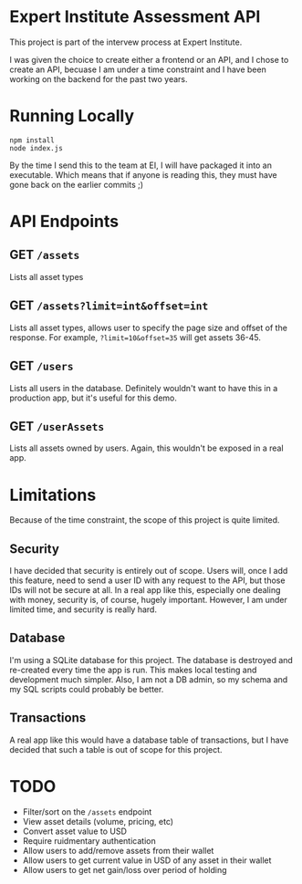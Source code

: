 # Expert Institute Assessment API
This project is part of the intervew process at Expert Institute.

I was given the choice to create either a frontend or an API, and I chose to create an API, becuase I am under a time constraint and I have been working on the backend for the past two years.

# Running Locally
```
npm install
node index.js
```

By the time I send this to the team at EI, I will have packaged it into an executable.
Which means that if anyone is reading this, they must have gone back on the earlier commits ;)

# API Endpoints

## GET `/assets`

Lists all asset types

## GET `/assets?limit=int&offset=int`

Lists all asset types, allows user to specify the page size and offset of the response.
For example, `?limit=10&offset=35` will get assets 36-45.


## GET `/users`
Lists all users in the database. Definitely wouldn't want to have this in a production app, but it's useful for this demo.

## GET `/userAssets`
Lists all assets owned by users. Again, this wouldn't be exposed in a real app.

# Limitations
Because of the time constraint, the scope of this project is quite limited.

## Security
I have decided that security is entirely out of scope. Users will, once I add this feature, need to send a user ID with any request to the API, but those IDs will not be secure at all. In a real app like this, especially one dealing with money, security is, of course, hugely important. However, I am under limited time, and security is really hard.

## Database
I'm using a SQLite database for this project. The database is destroyed and re-created every time the app is run. This makes local testing and development much simpler. Also, I am not a DB admin, so my schema and my SQL scripts could probably be better.

## Transactions
A real app like this would have a database table of transactions, but I have decided that such a table is out of scope for this project.

# TODO
* Filter/sort on the `/assets` endpoint
* View asset details (volume, pricing, etc)
* Convert asset value to USD
* Require ruidmentary authentication
* Allow users to add/remove assets from their wallet
* Allow users to get current value in USD of any asset in their wallet
* Allow users to get net gain/loss over period of holding
